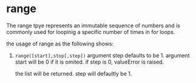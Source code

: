 #   range 
The range tpye represents an immutable sequence of numbers and is commonly used for loopinig a specific number of times in for loops.

the usage of range as the following shows:
1. `range([start],stop[,step])`
    argument step defaults to be 1.
    argument start will be 0 if it is omited.
    if step is 0, valueError is raised.
    
    the list will be returned.
    step will defaultly be 1.